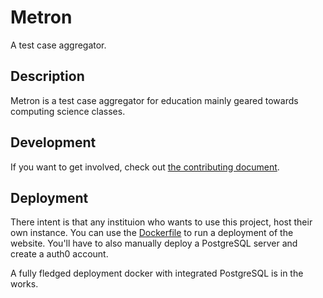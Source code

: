 # Metron
A test case aggregator.

## Description
Metron is a test case aggregator for education mainly geared towards computing
science classes.

## Development
If you want to get involved, check out [the contributing
document](CONTRIBUTING.md).

## Deployment
There intent is that any instituion who wants to use this project, host their
own instance. You can use the [Dockerfile](docker/Dockerfile) to run a
deployment of the website. You'll have to also manually deploy a PostgreSQL
server and create a auth0 account.

A fully fledged deployment docker with integrated PostgreSQL is in the works.
